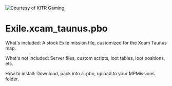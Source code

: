![Courtesy of KITR Gaming](http://kitrgaming.com/header2.png)

# Exile.xcam_taunus.pbo

What's included:
A stock Exile mission file, customized for the Xcam Taunus map. 

What's not included:
Server files, custom scripts, loot tables, loot positions, etc.

How to install:
Download, pack into a .pbo, upload to your MPMissions folder.
